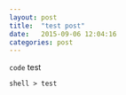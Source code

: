 ```yaml
---
layout: post
title:  "test post"
date:   2015-09-06 12:04:16
categories: post
---
```

`code` test 
```
shell > test
```
